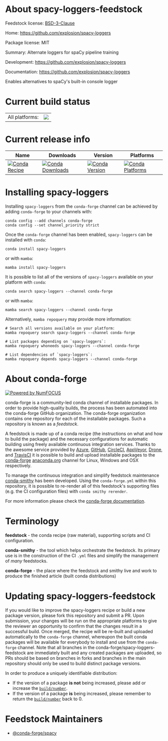 About spacy-loggers-feedstock
=============================

Feedstock license: [BSD-3-Clause](https://github.com/conda-forge/spacy-loggers-feedstock/blob/main/LICENSE.txt)

Home: https://github.com/explosion/spacy-loggers

Package license: MIT

Summary: Alternate loggers for spaCy pipeline training

Development: https://github.com/explosion/spacy-loggers

Documentation: https://github.com/explosion/spacy-loggers

Enables alternatives to spaCy's built-in console logger

Current build status
====================


<table><tr><td>All platforms:</td>
    <td>
      <a href="https://dev.azure.com/conda-forge/feedstock-builds/_build/latest?definitionId=14207&branchName=main">
        <img src="https://dev.azure.com/conda-forge/feedstock-builds/_apis/build/status/spacy-loggers-feedstock?branchName=main">
      </a>
    </td>
  </tr>
</table>

Current release info
====================

| Name | Downloads | Version | Platforms |
| --- | --- | --- | --- |
| [![Conda Recipe](https://img.shields.io/badge/recipe-spacy--loggers-green.svg)](https://anaconda.org/conda-forge/spacy-loggers) | [![Conda Downloads](https://img.shields.io/conda/dn/conda-forge/spacy-loggers.svg)](https://anaconda.org/conda-forge/spacy-loggers) | [![Conda Version](https://img.shields.io/conda/vn/conda-forge/spacy-loggers.svg)](https://anaconda.org/conda-forge/spacy-loggers) | [![Conda Platforms](https://img.shields.io/conda/pn/conda-forge/spacy-loggers.svg)](https://anaconda.org/conda-forge/spacy-loggers) |

Installing spacy-loggers
========================

Installing `spacy-loggers` from the `conda-forge` channel can be achieved by adding `conda-forge` to your channels with:

```
conda config --add channels conda-forge
conda config --set channel_priority strict
```

Once the `conda-forge` channel has been enabled, `spacy-loggers` can be installed with `conda`:

```
conda install spacy-loggers
```

or with `mamba`:

```
mamba install spacy-loggers
```

It is possible to list all of the versions of `spacy-loggers` available on your platform with `conda`:

```
conda search spacy-loggers --channel conda-forge
```

or with `mamba`:

```
mamba search spacy-loggers --channel conda-forge
```

Alternatively, `mamba repoquery` may provide more information:

```
# Search all versions available on your platform:
mamba repoquery search spacy-loggers --channel conda-forge

# List packages depending on `spacy-loggers`:
mamba repoquery whoneeds spacy-loggers --channel conda-forge

# List dependencies of `spacy-loggers`:
mamba repoquery depends spacy-loggers --channel conda-forge
```


About conda-forge
=================

[![Powered by
NumFOCUS](https://img.shields.io/badge/powered%20by-NumFOCUS-orange.svg?style=flat&colorA=E1523D&colorB=007D8A)](https://numfocus.org)

conda-forge is a community-led conda channel of installable packages.
In order to provide high-quality builds, the process has been automated into the
conda-forge GitHub organization. The conda-forge organization contains one repository
for each of the installable packages. Such a repository is known as a *feedstock*.

A feedstock is made up of a conda recipe (the instructions on what and how to build
the package) and the necessary configurations for automatic building using freely
available continuous integration services. Thanks to the awesome service provided by
[Azure](https://azure.microsoft.com/en-us/services/devops/), [GitHub](https://github.com/),
[CircleCI](https://circleci.com/), [AppVeyor](https://www.appveyor.com/),
[Drone](https://cloud.drone.io/welcome), and [TravisCI](https://travis-ci.com/)
it is possible to build and upload installable packages to the
[conda-forge](https://anaconda.org/conda-forge) [anaconda.org](https://anaconda.org/)
channel for Linux, Windows and OSX respectively.

To manage the continuous integration and simplify feedstock maintenance
[conda-smithy](https://github.com/conda-forge/conda-smithy) has been developed.
Using the ``conda-forge.yml`` within this repository, it is possible to re-render all of
this feedstock's supporting files (e.g. the CI configuration files) with ``conda smithy rerender``.

For more information please check the [conda-forge documentation](https://conda-forge.org/docs/).

Terminology
===========

**feedstock** - the conda recipe (raw material), supporting scripts and CI configuration.

**conda-smithy** - the tool which helps orchestrate the feedstock.
                   Its primary use is in the construction of the CI ``.yml`` files
                   and simplify the management of *many* feedstocks.

**conda-forge** - the place where the feedstock and smithy live and work to
                  produce the finished article (built conda distributions)


Updating spacy-loggers-feedstock
================================

If you would like to improve the spacy-loggers recipe or build a new
package version, please fork this repository and submit a PR. Upon submission,
your changes will be run on the appropriate platforms to give the reviewer an
opportunity to confirm that the changes result in a successful build. Once
merged, the recipe will be re-built and uploaded automatically to the
`conda-forge` channel, whereupon the built conda packages will be available for
everybody to install and use from the `conda-forge` channel.
Note that all branches in the conda-forge/spacy-loggers-feedstock are
immediately built and any created packages are uploaded, so PRs should be based
on branches in forks and branches in the main repository should only be used to
build distinct package versions.

In order to produce a uniquely identifiable distribution:
 * If the version of a package **is not** being increased, please add or increase
   the [``build/number``](https://docs.conda.io/projects/conda-build/en/latest/resources/define-metadata.html#build-number-and-string).
 * If the version of a package **is** being increased, please remember to return
   the [``build/number``](https://docs.conda.io/projects/conda-build/en/latest/resources/define-metadata.html#build-number-and-string)
   back to 0.

Feedstock Maintainers
=====================

* [@conda-forge/spacy](https://github.com/orgs/conda-forge/teams/spacy/)

